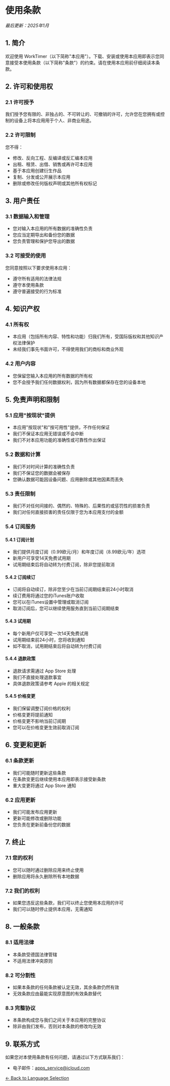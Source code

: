 # 使用条款

*最后更新：2025年1月*

## 1. 简介

欢迎使用 WorkTimer（以下简称"本应用"）。下载、安装或使用本应用即表示您同意接受本使用条款（以下简称"条款"）的约束。请在使用本应用前仔细阅读本条款。

## 2. 许可和使用权

### 2.1 许可授予
我们授予您有限的、非独占的、不可转让的、可撤销的许可，允许您在您拥有或控制的设备上将本应用用于个人、非商业用途。

### 2.2 许可限制
您不得：
- 修改、反向工程、反编译或反汇编本应用
- 出租、租赁、出借、销售或再许可本应用
- 基于本应用创建衍生作品
- 复制、分发或公开展示本应用
- 删除或修改任何版权声明或其他所有权标记

## 3. 用户责任

### 3.1 数据输入和管理
- 您对输入本应用的所有数据的准确性负责
- 您应当定期导出和备份您的数据
- 您负责管理和保护您导出的数据

### 3.2 可接受的使用
您同意按照以下要求使用本应用：
- 遵守所有适用的法律法规
- 遵守本使用条款
- 遵守普遍接受的行为标准

## 4. 知识产权

### 4.1 所有权
- 本应用（包括所有内容、特性和功能）归我们所有，受国际版权和其他知识产权法律保护
- 未经我们事先书面许可，不得使用我们的商标和商业外观

### 4.2 用户内容
- 您保留您输入本应用的所有数据的所有权
- 您不会授予我们任何数据权利，因为所有数据都保存在您的设备本地

## 5. 免责声明和限制

### 5.1 应用"按现状"提供
- 本应用"按现状"和"按可用性"提供，不作任何保证
- 我们不保证本应用无错误或不会中断
- 我们不对本应用功能的准确性或可靠性作出保证

### 5.2 数据和计算
- 我们不对时间计算的准确性负责
- 我们不保证您的数据会被保存
- 您确认数据可能因设备问题、应用删除或其他因素而丢失

### 5.3 责任限制
- 我们不对任何间接的、偶然的、特殊的、后果性的或惩罚性的损害负责
- 我们对任何直接损害的责任仅限于您为本应用支付的金额

### 5.4 订阅服务

#### 5.4.1 订阅计划
- 我们提供月度订阅（0.99欧元/月）和年度订阅（8.99欧元/年）选项
- 新用户可享受14天免费试用期
- 试用期结束后将自动转为付费订阅，除非您提前取消

#### 5.4.2 订阅续订
- 订阅将自动续订，除非您至少在当前订阅期结束前24小时取消
- 续订费用将通过您的iTunes账户收取
- 您可以在iTunes设置中管理或取消订阅
- 取消订阅后，您可以继续使用服务直到当前订阅期结束

#### 5.4.3 试用期
- 每个新用户仅可享受一次14天免费试用
- 试用期结束前24小时，您将收到通知
- 如不取消，试用期结束后将自动转为付费订阅

#### 5.4.4 退款政策
- 退款请求需通过 App Store 处理
- 我们不直接处理退款事宜
- 具体退款政策请参考 Apple 的相关规定

#### 5.4.5 价格变更
- 我们保留调整订阅价格的权利
- 价格变更将提前通知
- 价格变更不影响当前订阅期
- 您可以在价格变更生效前取消订阅

## 6. 变更和更新

### 6.1 条款更新
- 我们可能随时更新这些条款
- 在条款变更后继续使用本应用即表示接受新条款
- 重大变更将通过 App Store 通知

### 6.2 应用更新
- 我们可能发布应用更新
- 更新可能修改或删除功能
- 您负责在更新前备份您的数据

## 7. 终止

### 7.1 您的权利
- 您可以随时通过删除应用来终止使用
- 删除应用将永久删除所有本地数据

### 7.2 我们的权利
- 如果您违反这些条款，我们可以终止您使用本应用的许可
- 我们可以随时停止提供本应用，无需通知

## 8. 一般条款

### 8.1 适用法律
- 本条款受德国法律管辖
- 不适用法律冲突原则

### 8.2 可分割性
- 如果本条款的任何条款被认定无效，其余条款仍然有效
- 无效条款应由最能实现原意图的有效条款替代

### 8.3 完整协议
- 本条款构成您与我们之间关于本应用的完整协议
- 除非由我们发布，否则对本条款的修改均无效

## 9. 联系方式

如果您对本使用条款有任何问题，请通过以下方式联系我们：
- 电子邮件：apps_service@icloud.com

[← Back to Language Selection](index.md)
